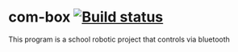 # com-box [![Build status](https://ci.appveyor.com/api/projects/status/6a37wkk9j5vcg6i5?svg=true)](https://ci.appveyor.com/project/Nanoxium/com-box)

This program is a school robotic project that controls via bluetooth
